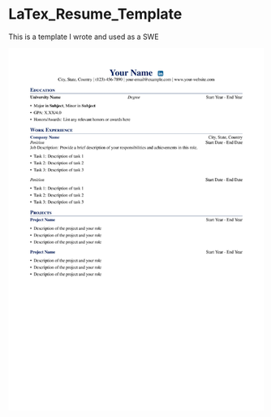 # LaTex_Resume_Template
This is a template I wrote and used as a SWE

![pdf](https://github.com/Svision/LaTex_Resume_Template/blob/main/Resume_template.jpg)
